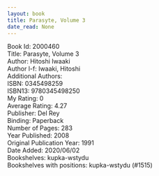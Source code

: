 ```yaml
---
layout: book
title: Parasyte, Volume 3
date_read: None
---
```


Book Id: 2000460<br />
Title: Parasyte, Volume 3<br />
Author: Hitoshi Iwaaki<br />
Author l-f: Iwaaki, Hitoshi<br />
Additional Authors: <br />
ISBN: 0345498259<br />
ISBN13: 9780345498250<br />
My Rating: 0<br />
Average Rating: 4.27<br />
Publisher: Del Rey<br />
Binding: Paperback<br />
Number of Pages: 283<br />
Year Published: 2008<br />
Original Publication Year: 1991<br />
Date Added: 2020/06/02<br />
Bookshelves: kupka-wstydu<br />
Bookshelves with positions: kupka-wstydu (#1515)<br />

